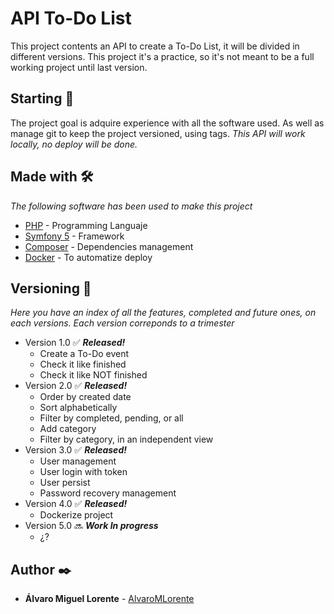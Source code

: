 # API To-Do List

This project contents an API to create a To-Do List, it will be divided in different versions. This project it's a practice, so it's not meant to be a full working project until last version.

## Starting 🚀

The project goal is adquire experience with all the software used. As well as manage git to keep the project versioned, using tags.
_This API will work locally, no deploy will be done._

## Made with 🛠️

_The following software has been used to make this project_

* [PHP](https://www.php.net/manual/es/intro-whatis.php) - Programming Languaje
* [Symfony 5](https://symfony.es/) - Framework
* [Composer](https://getcomposer.org/) - Dependencies management
* [Docker](https://www.docker.com/) - To automatize deploy

## Versioning 📌

_Here you have an index of all the features, completed and future ones, on each versions. Each version correponds to a trimester_
* Version 1.0 ✅ ***Released!***
  * Create a To-Do event
  * Check it like finished
  * Check it like NOT finished
* Version 2.0  ✅ ***Released!***
  * Order by created date
  * Sort alphabetically
  * Filter by completed, pending, or all
  * Add category
  * Filter by category, in an independent view
* Version 3.0 ✅ ***Released!***
  * User management
  * User login with token
  * User persist
  * Password recovery management
* Version 4.0 ✅ ***Released!***
  * Dockerize project
* Version 5.0 🔜 ***Work In progress***
  * ¿?

## Author ✒️


* **Álvaro Miguel Lorente** - [AlvaroMLorente](https://github.com/AlvaroMLorente)
